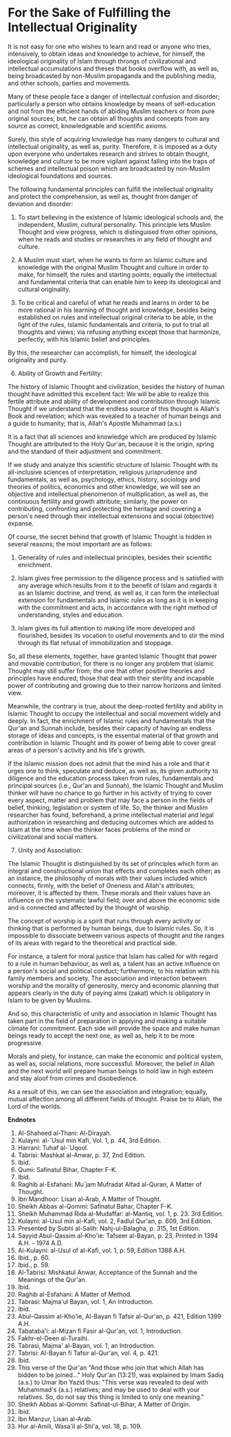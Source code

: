 For the Sake of Fulfilling the Intellectual Originality
=======================================================

It is not easy for one who wishes to learn and read or anyone who
tries, intensively, to obtain ideas and knowledge to achieve, for
himself, the ideological originality of Islam through throngs of
civilizational and intellectual accumulations and theses that books
overflow with, as well as, being broadcasted by non-Muslim propaganda
and the publishing media, and other schools, parties and movements.

Many of these people face a danger of intellectual confusion and
disorder; particularly a person who obtains knowledge by means of
self-education and not from the efficient hands of abiding Muslim
teachers or from pure original sources; but, he can obtain all thoughts
and concepts from any source as correct, knowledgeable and scientific
axioms.

Surely, this style of acquiring knowledge has many dangers to cultural
and intellectual originality, as well as, purity. Therefore, it is
imposed as a duty upon everyone who undertakes research and strives to
obtain thought, knowledge and culture to be more vigilant against
falling into the traps of schemes and intellectual poison which are
broadcasted by non-Muslim ideological foundations and sources.

The following fundamental principles can fulfill the intellectual
originality and protect the comprehension, as well as, thought from
danger of deviation and disorder:

1. To start believing in the existence of Islamic ideological schools
and, the independent, Muslim, cultural personality. This principle lets
Muslim Thought and view progress, which is distinguised from other
opinions, when he reads and studies or researches in any field of
thought and culture.

2. A Muslim must start, when he wants to form an Islamic culture and
knowledge with the original Muslim Thought and culture in order to make,
for himself, the rules and starting points; equally the intellectual and
fundamental criteria that can enable him to keep its ideological and
cultural originality.

3. To be critical and careful of what he reads and learns in order to
be more rational in his learning of thought and knowledge, besides being
established on rules and intellectual original criteria to be able, in
the light of the rules, Islamic fundamentals and criteria, to put to
trial all thoughts and views; via refusing anything except those that
harmonize, perfectly, with his Islamic belief and principles.

By this, the researcher can accomplish, for himself, the ideological
originality and purity.

6. Ability of Growth and Fertility:

The history of Islamic Thought and civilization, besides the history of
human thought have admitted this excellent fact: We will be able to
realize this fertile attribute and ability of development and
contribution through Islamic Thought if we understand that the endless
source of this thought is Allah's Book and revelation; which was
revealed to a teacher of human beings and a guide to humanity; that is,
Allah's Apostle Muhammad (a.s.)

It is a fact that all sciences and knowledge which are produced by
Islamic Thought are attributed to the Holy Qur'an, because it is the
origin, spring and the standard of their adjustment and commitment.

If we study and analyze this scientific structure of Islamic Thought
with its all-inclusive sciences of interpretation, religious
jurisprudence and fundamentals, as well as, psychology, ethics, history,
sociology and theories of politics, economics and other knowledge, we
will see an objective and intellectual phenomenon of multiplication, as
well as, the continuous fertility and growth attribute; similarly, the
power on contributing, confronting and protecting the heritage and
covering a person's need through their intellectual extensions and
social (objective) expanse.

Of course, the secret behind that growth of Islamic Thought is hidden
in several reasons; the most important are as follows:

1. Generality of rules and intellectual principles, besides their
scientific enrichment.

2. Islam gives free permission to the diligence process and is
satisfied with any average which results from it to the benefit of Islam
and regards it as an Islamic doctrine, and trend, as well as, it can
form the intellectual extension for fundamentals and Islamic rules as
long as it is in keeping with the commitment and acts, in accordance
with the right method of understanding, styles and education.

3. Islam gives its full attention to making life more developed and
flourished, besides its vocation to useful movements and to stir the
mind through its flat refusal of immobilization and stoppage.

So, all these elements, together, have granted Islamic Thought that
power and movable contribution, for there is no longer any problem that
Islamic Thought may still suffer from; the one that other positive
theories and principles have endured; those that deal with their
sterility and incapable power of contributing and growing due to their
narrow horizons and limited view.

Meanwhile, the contrary is true, about the deep-rooted fertility and
ability in Islamic Thought to occupy the intellectual and social
movement widely and deeply. In fact, the enrichment of Islamic rules and
fundamentals that the Qur'an and Sunnah include, besides their capacity
of having an endless storage of ideas and concepts, is the essential
material of that growth and contribution in Islamic Thought and its
power of being able to cover great areas of a person's activity and his
life's growth.

If the Islamic mission does not admit that the mind has a role and that
it urges one to think, speculate and deduce, as well as, its given
authority to diligence and the education process taken from rules,
fundamentals and principal sources (i.e., Qur'an and Sunnah), the
Islamic Thought and Muslim thinker will have no chance to go further in
his activity of trying to cover every aspect, matter and problem that
may face a person in the fields of belief, thinking, legislation or
system of life. So, the thinker and Muslim researcher has found,
beforehand, a prime intellectual material and legal authorization in
researching and deducing outcomes which are added to Islam at the time
when the thinker faces problems of the mind or civilizational and social
matters.

7. Unity and Association:

The Islamic Thought is distinguished by its set of principles which
form an integral and constructional union that effects and completes
each other; as an instance, the philosophy of morals with their values
included which connects, firmly, with the belief of Oneness and Allah's
attributes; moreover, it is affected by them. These morals and their
values have an influence on the systematic lawful field; over and above
the economic side and is connected and affected by the thought of
worship.

The concept of worship is a spirit that runs through every activity or
thinking that is performed by human beings, due to Islamic rules. So, it
is impossible to dissociate between various aspects of thought and the
ranges of its areas with regard to the theoretical and practical side.

For instance, a talent for moral justice that Islam has called for with
regard to a rule in human behaviour, as well as, a talent has an active
influence on a person's social and political conduct; furthermore, to
his relation with his family members and society. The association and
interaction between worship and the morality of generosity, mercy and
economic planning that appears clearly in the duty of paying alms
(zakat) which is obligatory in Islam to be given by Muslims.

And so, this characteristic of unity and association in Islamic Thought
has taken part in the field of preparation in applying and making a
suitable climate for commitment. Each side will provide the space and
make human beings ready to accept the next one, as well as, help it to
be more progressive.

Morals and piety, for instance, can make the economic and political
system, as well as, social relations, more successful. Moreover, the
belief in Allah and the next world will prepare human beings to hold law
in high esteem and stay aloof from crimes and disobedience.

As a result of this, we can see the association and integration;
equally, mutual affection among all different fields of thought. Praise
be to Allah, the Lord of the worlds.

**Endnotes**

1. Al-Shaheed al-Thani: Al-Dirayah.
2. Kulayni: al-\`Usul min Kafi, Vol. 1, p. 44, 3rd Edition.
3. Harrani: Tuhaf al-\`Uqool.
4. Tabrisi: Mashkat al-Anwar, p. 37, 2nd Edition.
5. Ibid.
6. Qumi: Safinatul Bihar, Chapter F-K.
7. Ibid.
8. Raghib al-Esfahani: Mu\`jam Mufradat Alfad al-Quran, A Matter of
Thought.
9. Ibn Mandhoor: Lisan al-Arab, A Matter of Thought.
10. Sheikh Abbas al-Qommi: Safinatul Bahar, Chapter F-K.
11. Sheikh Muhammad Rida al-Mudaffar: al-Mantiq, vol. 1, p. 23. 3rd
Edition.
12. Kulayni: al-Usul min al-Kafi, vol. 2, Fadlul Qur'an, p. 609, 3rd
Edition.
13. Presented by Subhi al-Salih: Nahj-ul-Balagha, p. 315, 1st
Edition.
14. Sayyid Abul-Qassim al-Kho'ie: Tafseer al-Bayan, p. 23, Printed in
1394 A.H. - 1974 A.D.
15. Al-Kulayni: al-Usul of al-Kafi, vol. 1, p. 59, Edition 1388 A.H.
16. Ibid., p. 60.
17. Ibid., p. 59.
18. Al-Tabrisi: Mishkatul Anwar, Acceptance of the Sunnah and the
Meanings of the Qur'an.
19. Ibid.
20. Raghib al-Esfahani: A Matter of Method.
21. Tabrasi: Majma'ul Bayan, vol. 1, An Introduction.
22. Ibid.
23. Abul-Qassim al-Kho'ie, Al-Bayan fi Tafsir al-Qur'an, p. 421,
Edition 1399 A.H.
24. Tabataba'i: al-Mizan fi Fasir al-Qur'an, vol. 1, Introduction.
25. Fakhr-el-Deen al-Turaihi.
26. Tabrasi, Majma' al-Bayan, vol. 1, an Introduction.
27. Tabrisi: Al-Bayan fi Tafsir al-Qur'an, vol. 4, p. 421.
28. Ibid.
29. This verse of the Qur'an "And those who join that which Allah has
bidden to be joined..." Holy Qur'an (13:21), was explained by Imam Sadiq
(a.s.) to Umar Ibn Yazid thus: "This verse was revealed to deal with
Muhammad's (a.s.) relatives; and may be used to deal with your
relatives. So, do not say this thing is limited to only one meaning."
30. Sheikh Abbas al-Qommi: Safinat-ul-Bihar, A Matter of Origin.
31. Ibid.
32. Ibn Manzur, Lisan al-Arab.
33. Hur al-Amili, Wasa'il al-Shi'a, vol. 18, p. 109.


